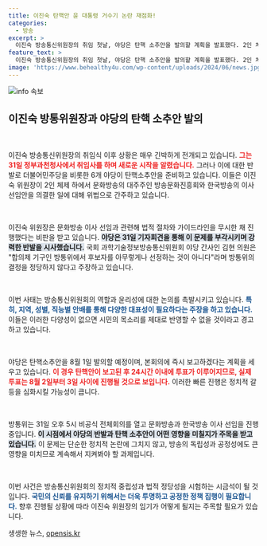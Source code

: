 ```yaml
---
title: 이진숙 탄핵안 윤 대통령 거수기 논란 재점화!
categories:
  - 방송
excerpt: >
  이진숙 방송통신위원장의 취임 첫날, 야당은 탄핵 소추안을 발의할 계획을 발표했다. 2인 체제로 이사 선임을 의결한 것이 불법이라는 주장이 제기되어 방송통신위원회의 내부 갈등이 심화되고 있다. 8월 1일 본회의에서 탄핵안 표결이 예고되며, 향후 정국에 큰 영향을 미칠 것으로 보인다.
feature_text: >
  이진숙 방송통신위원장의 취임 첫날, 야당은 탄핵 소추안을 발의할 계획을 발표했다. 2인 체제로 이사 선임을 의결한 것이 불법이라는 주장이 제기되어 방송통신위원회의 내부 갈등이 심화되고 있다. 8월 1일 본회의에서 탄핵안 표결이 예고되며, 향후 정국에 큰 영향을 미칠 것으로 보인다.
image: 'https://www.behealthy4u.com/wp-content/uploads/2024/06/news.jpg'
---
```


<p><img src="https://www.behealthy4u.com/wp-content/uploads/2024/06/news.jpg" alt="info 속보" /></p>

<h2 data-ke-size="size26">이진숙 방통위원장과 야당의 탄핵 소추안 발의</h2>

<p data-ke-size="size16">&nbsp;</p>

<p>이진숙 방송통신위원장의 취임식 이후 상황은 매우 긴박하게 전개되고 있습니다. <b><span style="color: #ee2323;">그는 31일 정부과천청사에서 취임사를 하며 새로운 시작을 알렸습니다.</span></b> 그러나 이에 대한 반발로 더불어민주당을 비롯한 6개 야당이 탄핵소추안을 준비하고 있습니다. 이들은 이진숙 위원장이 2인 체제 하에서 문화방송의 대주주인 방송문화진흥회와 한국방송의 이사 선임안을 의결한 일에 대해 위법으로 간주하고 있습니다.</p>

<p data-ke-size="size16">&nbsp;</p>

<p>이진숙 위원장은 문화방송 이사 선임과 관련해 법적 절차와 가이드라인을 무시한 채 진행했다는 비판을 받고 있습니다. <b><span style="background-color: #21538527;">야당은 31일 기자회견을 통해 이 문제를 부각시키며 강력한 반발을 시사했습니다.</span></b> 국회 과학기술정보방송통신위원회 야당 간사인 김현 의원은 "합의제 기구인 방통위에서 후보자를 아무렇게나 선정하는 것이 아니다"라며 방통위의 결정을 정당하지 않다고 주장하고 있습니다.</p>

<p data-ke-size="size16">&nbsp;</p>

<p>이번 사태는 방송통신위원회의 역할과 윤리성에 대한 논의를 촉발시키고 있습니다. <b><span style="color: #1a5490;">특히, 지역, 성별, 직능별 안배를 통해 다양한 대표성이 필요하다는 주장을 하고 있습니다.</span></b> 이들은 이러한 다양성이 없으면 시민의 목소리를 제대로 반영할 수 없을 것이라고 경고하고 있습니다.</p>

<p data-ke-size="size16">&nbsp;</p>

<p>야당은 탄핵소추안을 8월 1일 발의할 예정이며, 본회의에 즉시 보고하겠다는 계획을 세우고 있습니다. <b><span style="color: #ee2323;">이 경우 탄핵안이 보고된 후 24시간 이내에 투표가 이루어지므로, 실제 투표는 8월 2일부터 3일 사이에 진행될 것으로 보입니다.</span></b> 이러한 빠른 진행은 정치적 갈등을 심화시킬 가능성이 큽니다.</p>

<p data-ke-size="size16">&nbsp;</p>

<p>방통위는 31일 오후 5시 비공식 전체회의를 열고 문화방송과 한국방송 이사 선임을 진행 중입니다. <b><span style="background-color: #21538527;">이 시점에서 야당의 반발과 탄핵 소추안이 어떤 영향을 미칠지가 주목을 받고 있습니다.</span></b> 이 문제는 단순한 정치적 논란에 그치지 않고, 방송의 독립성과 공정성에도 큰 영향을 미치므로 계속해서 지켜봐야 할 과제입니다.</p>

<p data-ke-size="size16">&nbsp;</p>

<p>이번 사건은 방송통신위원회의 정치적 중립성과 법적 정당성을 시험하는 시금석이 될 것입니다. <b><span style="color: #1a5490;">국민의 신뢰를 유지하기 위해서는 더욱 투명하고 공정한 정책 집행이 필요합니다.</span></b> 향후 진행될 상황에 따라 이진숙 위원장의 임기가 어떻게 될지는 주목할 필요가 있습니다.</p>
생생한 뉴스, <a href="https://opensis.kr" rel="dofollow">opensis.kr</a>


